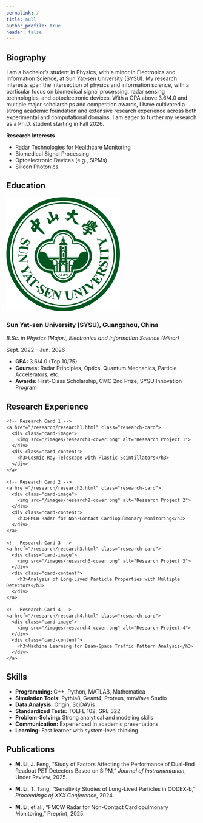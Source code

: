 ```yaml
---
permalink: /
title: null
author_profile: true
header: false
---
```


<section id="Biography">
  <h2 class="page__title">Biography</h2>
  <div class="bio-card">
    <p>
      I am a bachelor’s student in Physics, with a minor in Electronics and Information Science, at Sun Yat-sen University (SYSU). 
      My research interests span the intersection of physics and information science, with a particular focus on biomedical signal processing, 
      radar sensing technologies, and optoelectronic devices. 
      With a GPA above 3.6/4.0 and multiple major scholarships and competition awards, I have cultivated a strong academic foundation 
      and extensive research experience across both experimental and computational domains. 
      I am eager to further my research as a Ph.D. student starting in Fall 2026.
    </p>
    <strong>Research Interests</strong>
    <ul>
      <li>Radar Technologies for Healthcare Monitoring</li>
      <li>Biomedical Signal Processing</li>
      <li>Optoelectronic Devices (e.g., SiPMs)</li>
      <li>Silicon Photonics</li>
    </ul>
  </div>
</section>


<section id="education">
  <h2 class="page__title">Education</h2>

  <div class="content-card education-item">
    <div class="edu-logo">
      <img src="/images/sysu-logo.png" alt="SYSU Logo">
    </div>
    <div class="edu-content">
      <h3>Sun Yat-sen University (SYSU), Guangzhou, China</h3>
      <p class="degree"><em>B.Sc. in Physics (Major), Electronics and Information Science (Minor)</em></p>
      <span class="date">Sept. 2022 – Jun. 2026</span>
      <ul>
        <li><strong>GPA:</strong> 3.6/4.0 (Top 10/75)</li>
        <li><strong>Courses:</strong> Radar Principles, Optics, Quantum Mechanics, Particle Accelerators, etc.</li>
        <li><strong>Awards:</strong> First-Class Scholarship, CMC 2nd Prize, SYSU Innovation Program</li>
      </ul>
    </div>
  </div>
</section>


<section id="research">
  <h2 class="page__title">Research Experience</h2>

  <div class="research-grid">

    <!-- Research Card 1 -->
    <a href="/research/research1.html" class="research-card">
      <div class="card-image">
        <img src="/images/research1-cover.png" alt="Research Project 1">
      </div>
      <div class="card-content">
        <h3>Cosmic Ray Telescope with Plastic Scintillators</h3>
      </div>
    </a>

    <!-- Research Card 2 -->
    <a href="/research/research2.html" class="research-card">
      <div class="card-image">
        <img src="/images/research2-cover.png" alt="Research Project 2">
      </div>
      <div class="card-content">
        <h3>FMCW Radar for Non-Contact Cardiopulmonary Monitoring</h3>
      </div>
    </a>

    <!-- Research Card 3 -->
    <a href="/research/research3.html" class="research-card">
      <div class="card-image">
        <img src="/images/research3-cover.png" alt="Research Project 3">
      </div>
      <div class="card-content">
        <h3>Analysis of Long-Lived Particle Properties with Multiple Detectors</h3>
      </div>
    </a>

    <!-- Research Card 4 -->
    <a href="/research/research4.html" class="research-card">
      <div class="card-image">
        <img src="/images/research4-cover.png" alt="Research Project 4">
      </div>
      <div class="card-content">
        <h3>Machine Learning for Beam-Space Traffic Pattern Analysis</h3>
      </div>
    </a>

  </div>
</section>

<section id="Skills">
  <h2 class="page__title">Skills</h2>
  <div class="skill-card">
    <ul>
      <li><strong>Programming:</strong> C++, Python, MATLAB, Mathematica</li>
      <li><strong>Simulation Tools:</strong> Pythia8, Geant4, Proteus, mmWave Studio</li>
      <li><strong>Data Analysis:</strong> Origin, SciDAVis</li>
      <li><strong>Standardized Tests:</strong> TOEFL 102; GRE 322</li>
      <li><strong>Problem-Solving:</strong> Strong analytical and modeling skills</li>
      <li><strong>Communication:</strong> Experienced in academic presentations</li>
      <li><strong>Learning:</strong> Fast learner with system-level thinking</li>
    </ul>
  </div>
</section>

<section id="publications">
  <h2 class="page__title">Publications</h2>
  <div class="pub-card">
    <ul class="pub-list">
      <li>
        <p><strong>M. Li</strong>, J. Feng, “Study of Factors Affecting the Performance of Dual-End Readout PET Detectors Based on SiPM,” <em>Journal of Instrumentation</em>, Under Review, 2025.</p>
      </li>
      <li>
        <p><strong>M. Li</strong>, T. Tang, “Sensitivity Studies of Long-Lived Particles in CODEX-b,” <em>Proceedings of XXX Conference</em>, 2024.</p>
      </li>
      <li>
        <p><strong>M. Li</strong>, et al., “FMCW Radar for Non-Contact Cardiopulmonary Monitoring,” Preprint, 2025.</p>
      </li>
    </ul>
  </div>
</section>
